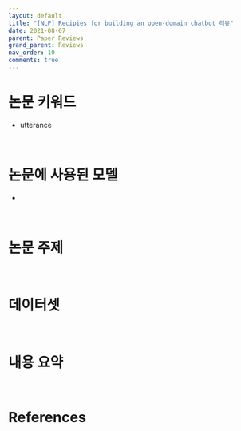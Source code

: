 ```yaml
---
layout: default
title: "[NLP] Recipies for building an open-domain chatbot 리뷰"
date: 2021-08-07
parent: Paper Reviews
grand_parent: Reviews
nav_order: 10
comments: true
---
```






# 논문 키워드

* utterance

<br>

# 논문에 사용된 모델

* 


<br>

# 논문 주제 



<br>

# 데이터셋



<br>

# 내용 요약



<br>

# References

